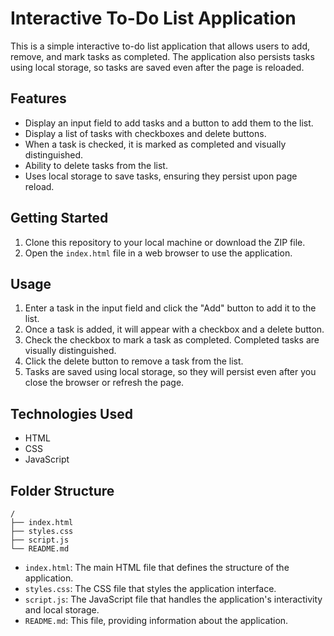# Interactive To-Do List Application

This is a simple interactive to-do list application that allows users to add, remove, and mark tasks as completed. The application also persists tasks using local storage, so tasks are saved even after the page is reloaded.

## Features

- Display an input field to add tasks and a button to add them to the list.
- Display a list of tasks with checkboxes and delete buttons.
- When a task is checked, it is marked as completed and visually distinguished.
- Ability to delete tasks from the list.
- Uses local storage to save tasks, ensuring they persist upon page reload.

## Getting Started

1. Clone this repository to your local machine or download the ZIP file.
2. Open the `index.html` file in a web browser to use the application.

## Usage

1. Enter a task in the input field and click the "Add" button to add it to the list.
2. Once a task is added, it will appear with a checkbox and a delete button.
3. Check the checkbox to mark a task as completed. Completed tasks are visually distinguished.
4. Click the delete button to remove a task from the list.
5. Tasks are saved using local storage, so they will persist even after you close the browser or refresh the page.

## Technologies Used

- HTML
- CSS
- JavaScript

## Folder Structure

```
/
├── index.html
├── styles.css
├── script.js
└── README.md
```

- `index.html`: The main HTML file that defines the structure of the application.
- `styles.css`: The CSS file that styles the application interface.
- `script.js`: The JavaScript file that handles the application's interactivity and local storage.
- `README.md`: This file, providing information about the application.
